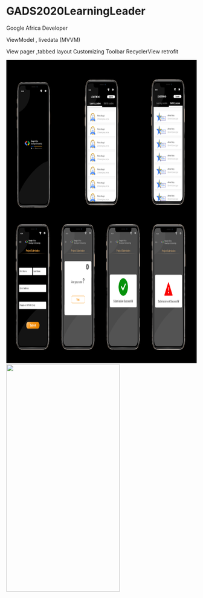 # GADS2020LearningLeader
Google Africa Developer 

 ViewModel , livedata (MVVM)
 
View pager ,tabbed layout
Customizing Toolbar
RecyclerView
retrofit

<img src ="images/AllScreens.png" width="600" height="800">
<img src ="images/recorde.gif" width="300" height="600">
